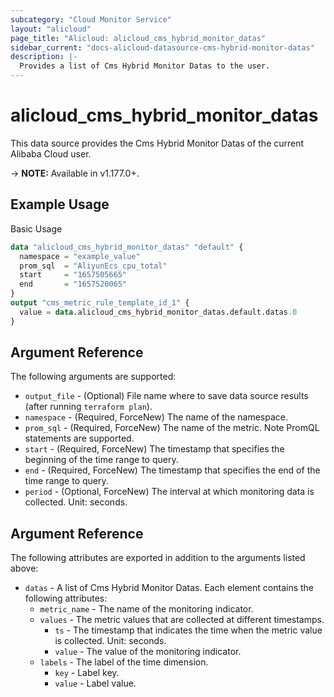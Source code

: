 ```yaml
---
subcategory: "Cloud Monitor Service"
layout: "alicloud"
page_title: "Alicloud: alicloud_cms_hybrid_monitor_datas"
sidebar_current: "docs-alicloud-datasource-cms-hybrid-monitor-datas"
description: |-
  Provides a list of Cms Hybrid Monitor Datas to the user.
---
```


# alicloud\_cms\_hybrid\_monitor\_datas

This data source provides the Cms Hybrid Monitor Datas of the current Alibaba Cloud user.

-> **NOTE:** Available in v1.177.0+.

## Example Usage

Basic Usage

```terraform
data "alicloud_cms_hybrid_monitor_datas" "default" {
  namespace = "example_value"
  prom_sql  = "AliyunEcs_cpu_total"
  start     = "1657505665"
  end       = "1657520065"
}
output "cms_metric_rule_template_id_1" {
  value = data.alicloud_cms_hybrid_monitor_datas.default.datas.0
}
```

## Argument Reference

The following arguments are supported:

* `output_file` - (Optional) File name where to save data source results (after running `terraform plan`).
* `namespace` - (Required, ForceNew) The name of the namespace.
* `prom_sql` - (Required, ForceNew) The name of the metric. Note PromQL statements are supported.
* `start` - (Required, ForceNew) The timestamp that specifies the beginning of the time range to query.
* `end` - (Required, ForceNew) The timestamp that specifies the end of the time range to query.
* `period` - (Optional, ForceNew) The interval at which monitoring data is collected. Unit: seconds.

## Argument Reference

The following attributes are exported in addition to the arguments listed above:

* `datas` - A list of Cms Hybrid Monitor Datas. Each element contains the following attributes:
  * `metric_name` - The name of the monitoring indicator.
  * `values` - The metric values that are collected at different timestamps.
    * `ts` - The timestamp that indicates the time when the metric value is collected. Unit: seconds.
    * `value` - The value of the monitoring indicator.
  * `labels` - The label of the time dimension.
    * `key` - Label key.
    * `value` - Label value.